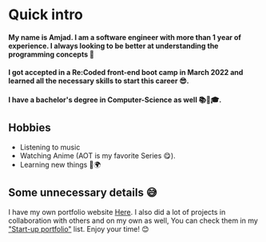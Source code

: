 # Quick intro

#### My name is Amjad. I am a software engineer with more than 1 year of experience. I always looking to be better at understanding the programming concepts  💪
#### I got accepted in a Re:Coded front-end boot camp in March 2022 and learned all the necessary skills to start this career 😎.
#### I have a bachelor's degree in Computer-Science as well 📚📖🎓.

## Hobbies
 - Listening to music
 - Watching Anime (AOT is my favorite Series 😋).
 - Learning new things 📘🌍

## Some unnecessary details 😅
I have my own portfolio website [Here](https://amjadmak.github.io/Potfolio-site/). I also did a lot of projects in collaboration with others and on my own as well, You can check them in my ["Start-up portfolio"](https://github.com/stars/amjadmak/lists/start-up-portfolio) list. 
Enjoy your time! 😊
